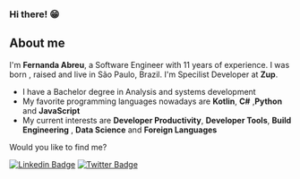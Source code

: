 
### Hi there! 😁
## About me
I'm **Fernanda Abreu**, a Software Engineer with 11 years of experience. I was born , raised and live in São Paulo, Brazil. I'm Specilist Developer at **Zup**.
- I have a Bachelor degree in Analysis and systems development 
- My favorite programming languages nowadays are **Kotlin**, **C#** ,**Python** and **JavaScript**
- My current interests are **Developer Productivity**, **Developer Tools**, **Build Engineering** , **Data Science** and **Foreign Languages** 

Would you like to find me?

[![Linkedin Badge](https://img.shields.io/badge/-LinkedIn-blue?style=flat-square&logo=Linkedin&logoColor=white&link=https://www.linkedin.com/in/fernandaolimpio/)](https://www.linkedin.com/in/fernandaolimpio/)
[![Twitter Badge](https://img.shields.io/badge/-Twitter-1ca0f1?style=flat-square&labelColor=1ca0f1&logo=twitter&logoColor=white&link=https://twitter.com/fernandabreu91)](https://twitter.com/fernandabreu91)

<!--
**FernandaAbreu/FernandaAbreu** is a ✨ _special_ ✨ repository because its `README.md` (this file) appears on your GitHub profile.

Here are some ideas to get you started:

- 🔭 I’m currently working on ...
- 🌱 I’m currently learning ...
- 👯 I’m looking to collaborate on ...
- 🤔 I’m looking for help with ...
- 💬 Ask me about ...
- 📫 How to reach me: ...
- 😄 Pronouns: ...
- ⚡ Fun fact: ...
-->

